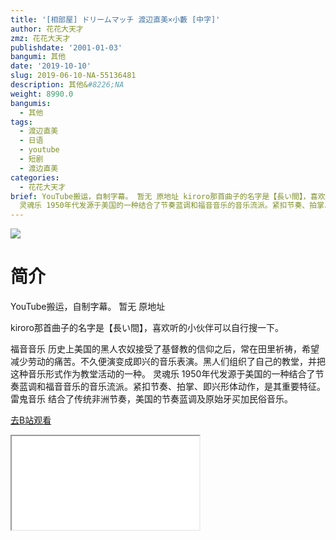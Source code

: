 ```yaml
---
title: '[相部屋] ドリームマッチ 渡辺直美×小藪 [中字]'
author: 花花大天才
zmz: 花花大天才
publishdate: '2001-01-03'
bangumi: 其他
date: '2019-10-10'
slug: 2019-06-10-NA-55136481
description: 其他&#8226;NA
weight: 8990.0
bangumis:
  - 其他
tags:
  - 渡辺直美
  - 日语
  - youtube
  - 短剧
  - 渡边直美
categories:
  - 花花大天才
brief: YouTube搬运，自制字幕。 暂无 原地址 kiroro那首曲子的名字是【長い間】，喜欢听的小伙伴可以自行搜一下。 福音音乐 历史上美国的黑人农奴接受了基督教的信仰之后，常在田里祈祷，希望减少劳动的痛苦。不久便演变成即兴的音乐表演。黑人们组织了自己的教堂，并把这种音乐形式作为教堂活动的一种。
  灵魂乐 1950年代发源于美国的一种结合了节奏蓝调和福音音乐的音乐流派。紧扣节奏、拍掌、即兴形体动作，是其重要特征。 雷鬼音乐 结合了传统非洲节奏，美国的节奏蓝调及原始牙买加民俗音乐。
---
```

![](https://raw.githubusercontent.com/tcgriffith/owaraisite/master/static/tmpimg/dc46c713328b1dec3f9b7dcd858544cf0c233ef0.jpg.480.jpg)
# 简介  
YouTube搬运，自制字幕。
暂无 原地址

kiroro那首曲子的名字是【長い間】，喜欢听的小伙伴可以自行搜一下。

福音音乐 历史上美国的黑人农奴接受了基督教的信仰之后，常在田里祈祷，希望减少劳动的痛苦。不久便演变成即兴的音乐表演。黑人们组织了自己的教堂，并把这种音乐形式作为教堂活动的一种。
灵魂乐 1950年代发源于美国的一种结合了节奏蓝调和福音音乐的音乐流派。紧扣节奏、拍掌、即兴形体动作，是其重要特征。
雷鬼音乐 结合了传统非洲节奏，美国的节奏蓝调及原始牙买加民俗音乐。  

[去B站观看](https://www.bilibili.com/video/av55136481/)
<div class ="resp-container"><iframe class="testiframe" src="//player.bilibili.com/player.html?aid=55136481"", scrolling="no", allowfullscreen="true" > </iframe></div> 
